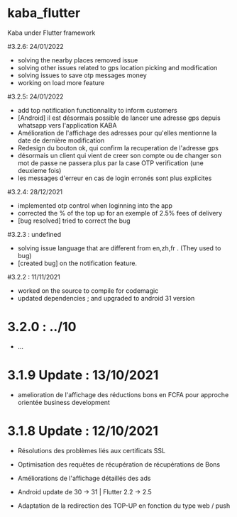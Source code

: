 # kaba_flutter

Kaba under Flutter framework


#3.2.6: 24/01/2022

- solving the nearby places removed issue 
- solving other issues related to gps location picking and modification
- solving issues to save otp messages money
- working on load more feature 


#3.2.5: 24/01/2022

- add top notification functionnality to inform customers
- [Android] il est désormais possible de lancer une adresse gps depuis whatsapp vers l'application KABA
- Amélioration de l'affichage des adresses pour qu'elles mentionne la date de dernière modification
- Redesign du bouton ok, qui confirm la recuperation de l'adresse gps
- désormais un client qui vient de creer son compte ou de changer son mot de passe ne passera plus par la case OTP verification (une deuxieme fois)
- les messages d'erreur en cas de login erronés sont plus explicites

#3.2.4: 28/12/2021

- implemented otp control when loginning into the app
- corrected the % of the top up for an exemple of 2.5% fees of delivery
- [bug resolved] tried to correct the bug

#3.2.3 : undefined

- solving issue language that are different from en,zh,fr . (They used to bug)
- [created bug] on the notification feature.

#3.2.2 : 11/11/2021

- worked on the source to compile for codemagic
- updated dependencies ; and upgraded to android 31 version

# 3.2.0 : ../10

- ...

# 3.1.9 Update : 13/10/2021

- amelioration de l'affichage des réductions bons en FCFA pour approche orientée business development

# 3.1.8 Update : 12/10/2021

- Résolutions des problèmes liés aux certificats SSL

- Optimisation des requêtes de récupération de récupérations de Bons

- Améliorations de l'affichage détaillés des ads

- Android update de 30 -> 31 | Flutter 2.2 -> 2.5

- Adaptation de la redirection des TOP-UP en fonction du type web / push
